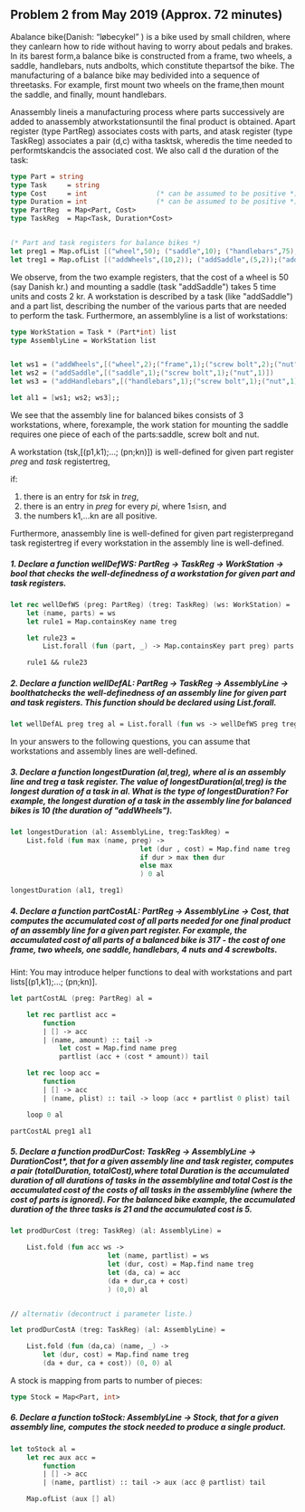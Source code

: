 ## Problem 2 from May 2019 (Approx. 72 minutes)

Abalance  bike(Danish:  “løbecykel”  )  is  a  bike  used  by  small  children,  where  they  canlearn how to ride without having to worry about pedals and brakes.  In its barest form,a  balance  bike  is  constructed  from  a  frame,  two  wheels,  a  saddle,  handlebars,  nuts  andbolts, which constitute thepartsof the bike.  The manufacturing of a balance bike may bedivided into a sequence of threetasks.  For example, first mount two wheels on the frame,then mount the saddle, and finally, mount handlebars.

Anassembly  lineis  a  manufacturing  process  where  parts  successively  are  added  to  anassembly atworkstationsuntil the final product is obtained.  Apart register (type PartReg) associates costs with parts, and atask register (type TaskReg) associates a pair (d,c) witha tasktsk, wheredis the time needed to performtskandcis the associated cost.  We also call d the duration of the task:

```fsharp
type Part = string
type Task     = string
type Cost     = int                 (* can be assumed to be positive *)
type Duration = int                 (* can be assumed to be positive *)
type PartReg  = Map<Part, Cost>
type TaskReg  = Map<Task, Duration*Cost>


(* Part and task registers for balance bikes *)
let preg1 = Map.ofList [("wheel",50); ("saddle",10); ("handlebars",75);("frame",100); ("screw bolt",5); ("nut",3)]
let treg1 = Map.ofList [("addWheels",(10,2)); ("addSaddle",(5,2));("addHandlebars",(6,1))]
```

We observe, from the two example registers, that the cost of a wheel is 50 (say Danish kr.) and mounting a saddle (task "addSaddle") takes 5 time units and costs 2 kr. A workstation is described by a task (like "addSaddle") and a part list,  describing the number of the various parts that are needed to perform the task. Furthermore, an assemblyline is a list of workstations:

```fsharp
type WorkStation = Task * (Part*int) list
type AssemblyLine = WorkStation list


let ws1 = ("addWheels",[("wheel",2);("frame",1);("screw bolt",2);("nut",2)])
let ws2 = ("addSaddle",[("saddle",1);("screw bolt",1);("nut",1)])
let ws3 = ("addHandlebars",[("handlebars",1);("screw bolt",1);("nut",1)])

let al1 = [ws1; ws2; ws3];;
```

We  see  that  the  assembly  line  for  balanced  bikes  consists  of  3  workstations,  where,  forexample, the work station for mounting the saddle requires one piece of each of the parts:saddle, screw bolt and nut.

A workstation (tsk,[(p1,k1);...; (pn;kn)]) is  well-defined for given part register *preg* and *task* registertreg, 

if:

1. there is an entry for *tsk* in *treg*, 
2. there is an entry in *preg* for every *pi*, where 1≤i≤n, and 
3. the numbers k1,...kn are all positive. 

Furthermore, anassembly line is well-defined for given part registerpregand task registertreg if every workstation in the assembly line is well-defined.

##### 1. Declare a function *wellDefWS*: PartReg -> TaskReg ->  WorkStation -> bool that checks the well-definedness of a workstation for given part and task registers.

```fsharp
let rec wellDefWS (preg: PartReg) (treg: TaskReg) (ws: WorkStation) =
    let (name, parts) = ws
    let rule1 = Map.containsKey name treg

    let rule23 =
        List.forall (fun (part, _) -> Map.containsKey part preg) parts

    rule1 && rule23
```

##### 2. Declare a function *wellDefAL*: PartReg -> TaskReg -> AssemblyLine -> boolthatchecks the well-definedness of an assembly line for given part and task registers. This function should be declared using List.forall.

```fsharp
let wellDefAL preg treg al = List.forall (fun ws -> wellDefWS preg treg ws) al
```

In your answers to the following questions, you can assume that workstations and assembly lines are well-defined.

##### 3. Declare a function *longestDuration (al,treg)*, where *al* is an assembly line and *treg* a task register. The value of *longestDuration(al,treg)* is the longest duration of a task in *al*. What is the type of *longestDuration*? For example, the longest duration of a task in the assembly line for balanced bikes is 10 (the duration of "addWheels").

```fsharp
let longestDuration (al: AssemblyLine, treg:TaskReg) =
    List.fold (fun max (name, preg) -> 
                                let (dur , cost) = Map.find name treg
                                if dur > max then dur
                                else max
                                ) 0 al

longestDuration (al1, treg1)
```

##### 4. Declare a function *partCostAL: PartReg -> AssemblyLine -> Cost*, that computes the accumulated cost of all parts needed for one final product of an assembly line for a given part register. For example, the accumulated cost of all parts of a balanced bike is 317 - the cost of one frame, two wheels, one saddle, handlebars, 4 nuts and 4 screwbolts.

Hint:   You  may  introduce  helper  functions  to  deal  with  workstations  and  part  lists[(p1,k1);...; (pn;kn)].

```fsharp
let partCostAL (preg: PartReg) al =

    let rec partlist acc =
        function
        | [] -> acc
        | (name, amount) :: tail ->
            let cost = Map.find name preg
            partlist (acc + (cost * amount)) tail

    let rec loop acc =
        function
        | [] -> acc
        | (name, plist) :: tail -> loop (acc + partlist 0 plist) tail

    loop 0 al

partCostAL preg1 al1
```

##### 5. Declare a function *prodDurCost: TaskReg -> AssemblyLine -> Duration*Cost*, that for a given assembly line and task register, computes a pair (totalDuration, totalCost),where total *Duration* is the accumulated duration of all durations of tasks in the assemblyline and total Cost is the accumulated cost of the costs of all tasks in the assemblyline (where the cost of parts is ignored). For the balanced bike example, the accumulated duration of the three tasks is 21 and the accumulated cost is 5.

```fsharp
let prodDurCost (treg: TaskReg) (al: AssemblyLine) =

    List.fold (fun acc ws -> 
                        let (name, partlist) = ws
                        let (dur, cost) = Map.find name treg
                        let (da, ca) = acc
                        (da + dur,ca + cost)
                        ) (0,0) al


// alternativ (decontruct i parameter liste.)

let prodDurCostA (treg: TaskReg) (al: AssemblyLine) =

    List.fold (fun (da,ca) (name, _) ->
        let (dur, cost) = Map.find name treg
        (da + dur, ca + cost)) (0, 0) al
```

A stock is mapping from parts to number of pieces:

```fsharp
type Stock = Map<Part, int>
```

##### 6. Declare a function *toStock: AssemblyLine -> Stock*, that for a given assembly line, computes the stock needed to produce a single product.

```fsharp
let toStock al =
    let rec aux acc =
        function
        | [] -> acc
        | (name, partlist) :: tail -> aux (acc @ partlist) tail

    Map.ofList (aux [] al)
```